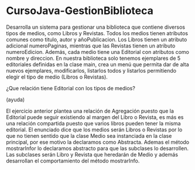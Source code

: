 # CursoJava-GestionBiblioteca
 
Desarrolla un sistema para gestionar una biblioteca que contiene diversos
tipos de medios, como Libros y Revistas. Todos los medios tienen atributos
comunes como titulo, autor y añoPublicacion. Los Libros tienen un atributo
adicional numeroPaginas, mientras que las Revistas tienen un atributo
numeroEdicion. Además, cada medio tiene una Editorial con atributos como
nombre y direccion. En nuestra biblioteca solo tenemos ejemplares de 5
editoriales definidas en la clase main, crea un menú que permita dar de alta
nuevos ejemplares, modificarlos, listarlos todos y listarlos permitiendo elegir
el tipo de medio (Libros o Revistas).

¿Que relación tiene Editorial con los tipos de medios?

(ayuda)

El ejercicio anterior plantea una relación de Agregación puesto que la
Editorial puede seguir existiendo al margen del Libro o Revista, es más
es una relación compartida puesto que varios libros pueden tener la
misma editorial.
El enunciado dice que los medios serán Libros o Revistas por lo que no
tienen sentido que la clase Medio sea instanciada en la clase principal,
por ese motivo la declaramos como Abstracta.
Ademas el método mostrarInfor lo declaramos abstracto para que las
subclases lo desarrollen.
Las subclases serán Libro y Revista que heredarán de Medio y además
desarrollan el comportamiento del método mostrarInfo.
